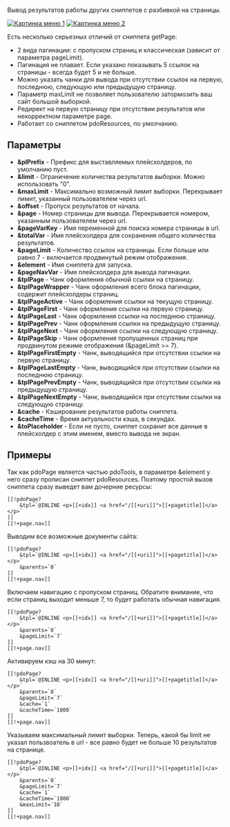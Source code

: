 Вывод результатов работы других сниппетов с разбивкой на страницы.

[![Картинка меню 1](http://st.bezumkin.ru/files/7/e/a/7ea43b037fac16e28073cca778602c68.png "Вариант меню 1")](http://st.bezumkin.ru/files/7/e/a/7ea43b037fac16e28073cca778602c68.png "Вариант меню 1")
[![Картинка меню 2](http://st.bezumkin.ru/files/6/a/e/6aeef74bd91fda2a92600802289ac5e9.png "Вариант меню 2")](http://st.bezumkin.ru/files/6/a/e/6aeef74bd91fda2a92600802289ac5e9.png "Вариант меню 2")

Есть несколько серьезных отличий от сниппета getPage:
* 2 вида пагинации: с пропуском страниц и классическая (зависит от параметра pageLimit).
* Пагинация не плавает. Если указано показывать 5 ссылок на страницы - всегда будет 5 и не больше.
* Можно указать чанки для вывода при отсутствии ссылок на первую, последнюю, следующую или предыдущую страницу.
* Параметр maxLimit не позволяет пользователю затормозить ваш сайт большой выборкой.
* Редирект на первую страницу при отсутствии результатов или некорректном параметре page.
* Работает со сниппетом pdoResources, по умолчанию.

## Параметры
* **&plPrefix** - Префикс для выставляемых плейсхолдеров, по умолчанию пуст.
* **&limit** - Ограничение количества результатов выборки. Можно использовать "0".
* **&maxLimit** - Максимально возможный лимит выборки. Перекрывает лимит, указанный пользователем через url.
* **&offset** - Пропуск результатов от начала.
* **&page** - Номер страницы для вывода. Перекрывается номером, указанным пользователем через url.
* **&pageVarKey** - Имя переменной для поиска номера страницы в url.
* **&totalVar** - Имя плейсхолдера для сохранения общего количества результатов.
* **&pageLimit** - Количество ссылок на страницы. Если больше или равно 7 - включается продвинутый режим отображения.
* **&element** - Имя сниппета для запуска.
* **&pageNavVar** - Имя плейсхолдера для вывода пагинации.
* **&tplPage** - Чанк оформления обычной ссылки на страницу.
* **&tplPageWrapper** - Чанк оформления всего блока пагинации, содержит плейсхолдеры страниц.
* **&tplPageActive** - Чанк оформления ссылки на текущую страницу.
* **&tplPageFirst** - Чанк оформления ссылки на первую страницу.
* **&tplPageLast** - Чанк оформления ссылки на последнюю страницу.
* **&tplPagePrev** - Чанк оформления ссылки на предыдущую страницу.
* **&tplPageNext** - Чанк оформления ссылки на следующую страницу.
* **&tplPageSkip** - Чанк оформления пропущенных страниц при продвинутом режиме отображения (&pageLimit >= 7).
* **&tplPageFirstEmpty** - Чанк, выводящийся при отсутствии ссылки на первую страницу.
* **&tplPageLastEmpty** - Чанк, выводящийся при отсутствии ссылки на последнюю страницу.
* **&tplPagePrevEmpty** - Чанк, выводящийся при отсутствии ссылки на предыдущую страницу.
* **&tplPageNextEmpty** - Чанк, выводящийся при отсутствии ссылки на следующую страницу.
* **&cache** - Кэширование результатов работы сниппета.
* **&cacheTime** - Время актуальности кэша, в секундах.
* **&toPlaceholder** - Если не пусто, сниппет сохранит все данные в плейсхолдер с этим именем, вместо вывода не экран.


## Примеры
Так как pdoPage является частью pdoTools, в параметре &element у него сразу прописан сниппет pdoResources. Поэтому простой вызов сниппета сразу выведет вам дочерние ресурсы:
```
[[!pdoPage?
	&tpl=`@INLINE <p>[[+idx]] <a href="/[[+uri]]">[[+pagetitle]]</a></p>`
]]
[[!+page.nav]]
```

Выводим все возможные документы сайта:
```
[[!pdoPage?
	&tpl=`@INLINE <p>[[+idx]] <a href="/[[+uri]]">[[+pagetitle]]</a></p>`
	&parents=`0`
]]
[[!+page.nav]]
```

Включаем навигацию с пропуском страниц. Обратите внимание, что если страниц выходит меньше 7, то будет работать обычная навигация.
```
[[!pdoPage?
	&tpl=`@INLINE <p>[[+idx]] <a href="/[[+uri]]">[[+pagetitle]]</a></p>`
	&parents=`0`
	&pageLimit=`7`
]]
[[!+page.nav]]
```

Активируем кэш на 30 минут:
```
[[!pdoPage?
	&tpl=`@INLINE <p>[[+idx]] <a href="/[[+uri]]">[[+pagetitle]]</a></p>`
	&parents=`0`
	&pageLimit=`7`
	&cache=`1`
	&cacheTime=`1800`
]]
[[!+page.nav]]
```

Указываем максимальный лимит выборки. Теперь, какой бы limit не указал пользвоатель в url - все равно будет не больше 10 результатов на странице.
```
[[!pdoPage?
	&tpl=`@INLINE <p>[[+idx]] <a href="/[[+uri]]">[[+pagetitle]]</a></p>`
	&parents=`0`
	&pageLimit=`7`
	&cache=`1`
	&cacheTime=`1800`
	&maxLimit=`10`
]]
[[!+page.nav]]
```
